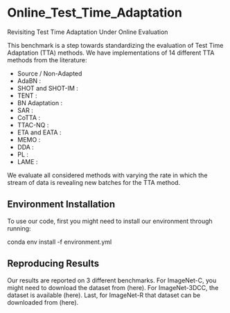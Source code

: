 # Online_Test_Time_Adaptation
Revisiting Test Time Adaptation Under Online Evaluation

This benchmark is a step towards standardizing the evaluation of Test Time Adaptation (TTA) methods. We have implementations of 14 different TTA methods from the literature:

- Source / Non-Adapted
- AdaBN : 
- SHOT and SHOT-IM :
- TENT : 
- BN Adaptation :
- SAR : 
- CoTTA :
- TTAC-NQ :
- ETA and EATA : 
- MEMO : 
- DDA :
- PL :
- LAME : 

We evaluate all considered methods with varying the rate in which the stream of data is revealing new batches for the TTA method.

## Environment Installation
To use our code, first you might need to install our environment through running:

conda env install -f environment.yml

## Reproducing Results
Our results are reported on 3 different benchmarks. For ImageNet-C, you might need to download the dataset from (here).
For ImageNet-3DCC, the dataset is available (here). Last, for ImageNet-R that dataset can be downloaded from (here).




